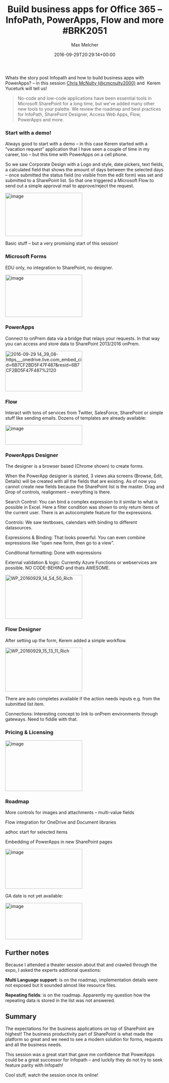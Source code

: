 ﻿---
title: 'Build business apps for Office 365 – InfoPath, PowerApps, Flow and more #BRK2051'
author: Max Melcher
aliases:
   - "/post/2016-09-29-build-business-apps-for-office-365-infopath-powerapps-flow-and-more-2051/"
2016: "09"
type: post
date: 2016-09-29T20:29:14+00:00
url: /2016/09/build-business-apps-for-office-365-infopath-powerapps-flow-and-more-2051/
categories:
  - Flow
  - Ignite 2016
  - Infopath
  - PowerApps

---
Whats the story post Infopath and how to build business apps with PowerApps? – in this session <a href="https://twitter.com/@cmcnulty2000" target="_blank">Chris McNulty (@cmcnulty2000)</a> and  Kerem Yuceturk will tell us!

> No-code and low-code applications have been essential tools in Microsoft SharePoint for a long time, but we’ve added many other new tools to your palette. We review the roadmap and best practices for InfoPath, SharePoint Designer, Access Web Apps, Flow, PowerApps and more.

### Start with a demo!

Always good to start with a demo – in this case Kerem started with a “vacation request” application that I have seen a couple of time in my career, too – but this time with PowerApps on a cell phone.

So we saw Corporate Design with a Logo and style, date pickers, text fields, a calculated field that shows the amount of days between the selected days – once submitted the status field (no visible from the edit form) was set and submitted to a SharePoint list. So that one triggered a Microsoft Flow to send out a simple approval mail to approve/reject the request.

[<img style="background-image: none; padding-top: 0px; padding-left: 0px; margin: 0px; display: inline; padding-right: 0px; border: 0px;" title="image" src="https://melcher.it/wp-content/uploads/image_thumb-7.png" alt="image" width="244" height="137" border="0" />][1]

Basic stuff – but a very promising start of this session!

### Microsoft Forms

EDU only, no integration to SharePoint, no designer.

[<img style="background-image: none; padding-top: 0px; padding-left: 0px; margin: 0px; display: inline; padding-right: 0px; border: 0px;" title="image" src="https://melcher.it/wp-content/uploads/image_thumb-8.png" alt="image" width="244" height="134" border="0" />][2]

### PowerApps

Connect to onPrem data via a bridge that relays your requests. In that way you can access and store data to SharePoint 2013/2016 onPrem.

[<img style="background-image: none; padding-top: 0px; padding-left: 0px; display: inline; padding-right: 0px; border: 0px;" title="2016-09-29 14_39_08-https___onedrive.live.com_embed_cid=6B7CF2BD5F47F487&resid=6B7CF2BD5F47F487%2120" src="https://melcher.it/wp-content/uploads/2016-09-29-14_39_08-https___onedrive.live_.com_embed_cid6B7CF2BD5F47F487resid6B7CF2BD5F47F4872120_thumb.png" alt="2016-09-29 14_39_08-https___onedrive.live.com_embed_cid=6B7CF2BD5F47F487&resid=6B7CF2BD5F47F487%2120" width="244" height="128" border="0" />][3]

### Flow

Interact with tons of services from Twitter, SalesForce, SharePoint or simple stuff like sending emails. Dozens of templates are already available:

[<img style="background-image: none; padding-top: 0px; padding-left: 0px; margin: 0px; display: inline; padding-right: 0px; border: 0px;" title="image" src="https://melcher.it/wp-content/uploads/image_thumb-9.png" alt="image" width="244" height="62" border="0" />][4]

### PowerApps Designer

The designer is a browser based (Chrome shown) to create forms.

When the PowerApp designer is started, 3 views aka screens (Browse, Edit, Details) will be created with all the fields that are existing. As of now you cannot create new fields because the SharePoint list is the master. Drag and Drop of controls, realignment – everything is there.

Search Control: You can bind a complex expression to it similar to what is possible in Excel. Here a filter condition was shown to only return items of the current user. There is an autocomplete feature for the expressions.

Controls: We saw textboxes, calendars with binding to different datasources.

Expressions & Binding: That looks powerful. You can even combine expressions like “open new form, then go to a view”.

Conditional formatting: Done with expressions

External validation & logic: Currently Azure Functions or webservices are possible. NO CODE-BEHIND and thats AWESOME.

[<img style="background-image: none; padding-top: 0px; padding-left: 0px; margin: 0px; display: inline; padding-right: 0px; border: 0px;" title="WP_20160929_14_54_50_Rich" src="https://melcher.it/wp-content/uploads/WP_20160929_14_54_50_Rich_thumb.jpg" alt="WP_20160929_14_54_50_Rich" width="244" height="139" border="0" />][5]

### Flow Designer

After setting up the form, Kerem added a simple workflow.

[<img style="background-image: none; padding-top: 0px; padding-left: 0px; margin: 0px; display: inline; padding-right: 0px; border: 0px;" title="WP_20160929_15_13_11_Rich" src="https://melcher.it/wp-content/uploads/WP_20160929_15_13_11_Rich_thumb.jpg" alt="WP_20160929_15_13_11_Rich" width="244" height="139" border="0" />][6]

There are auto completes available if the action needs inputs e.g. from the submitted list item.

Connections: Interesting concept to link to onPrem environments through gateways. Need to fiddle with that.

### Pricing & Licensing

[<img style="background-image: none; padding-top: 0px; padding-left: 0px; margin: 0px; display: inline; padding-right: 0px; border: 0px;" title="image" src="https://melcher.it/wp-content/uploads/image_thumb-10.png" alt="image" width="244" height="160" border="0" />][7]

### Roadmap

More controls for images and attachments – multi-value fields

Flow integration for OneDrive and Document libraries

adhoc start for selected items

Embedding of PowerApps in new SharePoint pages

[<img style="background-image: none; padding-top: 0px; padding-left: 0px; margin: 0px; display: inline; padding-right: 0px; border: 0px;" title="image" src="https://melcher.it/wp-content/uploads/image_thumb-11.png" alt="image" width="244" height="126" border="0" />][8]

GA date is not yet available:

[<img style="background-image: none; padding-top: 0px; padding-left: 0px; margin: 0px; display: inline; padding-right: 0px; border: 0px;" title="image" src="https://melcher.it/wp-content/uploads/image_thumb-12.png" alt="image" width="244" height="115" border="0" />][9]

## Further notes

Because I attended a theater session about that and crawled through the expo, I asked the experts addtional questions:

**Multi Language support**: is on the roadmap, implementation details were not exposed but it sounded almost like resource files.

**Repeating fields**: is on the roadmap. Apparently my question how the repeating data is stored in the list was not answered.

## Summary

The expectations for the business applications on top of SharePoint are highest! The business productivity part of SharePoint is what made the platform so great and we need to see a modern solution for forms, requests and all the business needs.

This session was a great start that gave me confidence that PowerApps could be a great successor for Infopath – and luckily they do not try to seek feature parity with Infopath!

Cool stuff, watch the session once its online!

 [1]: https://melcher.it/wp-content/uploads/image-7.png
 [2]: https://melcher.it/wp-content/uploads/image-8.png
 [3]: https://melcher.it/wp-content/uploads/2016-09-29-14_39_08-https___onedrive.live_.com_embed_cid6B7CF2BD5F47F487resid6B7CF2BD5F47F4872120.png
 [4]: https://melcher.it/wp-content/uploads/image-9.png
 [5]: https://melcher.it/wp-content/uploads/WP_20160929_14_54_50_Rich.jpg
 [6]: https://melcher.it/wp-content/uploads/WP_20160929_15_13_11_Rich.jpg
 [7]: https://melcher.it/wp-content/uploads/image-10.png
 [8]: https://melcher.it/wp-content/uploads/image-11.png
 [9]: https://melcher.it/wp-content/uploads/image-12.png
